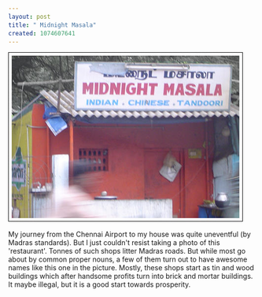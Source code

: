 ```yaml
--- 
layout: post
title: " Midnight Masala"
created: 1074607641
---
```

<img src="/files/midnightmasala.jpg" alt="a shop named Midnight masala in Madras">

My journey from the Chennai Airport to my house was quite uneventful (by Madras standards). But I just couldn't resist taking a photo of this 'restaurant'. Tonnes of such shops litter Madras roads. But while most go about by common proper nouns, a few of them turn out to have awesome names like this one in the picture.  Mostly, these shops start as tin and wood buildings which after handsome profits turn into brick and mortar buildings. It maybe illegal, but it is a good start towards prosperity.
